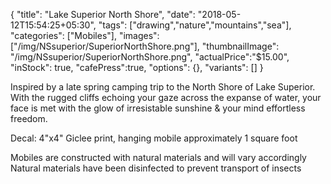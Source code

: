 {
  "title": "Lake Superior North Shore",
  "date": "2018-05-12T15:54:25+05:30",
  "tags": ["drawing","nature","mountains","sea"],
  "categories": ["Mobiles"],
  "images": ["/img/NSsuperior/SuperiorNorthShore.png"],
  "thumbnailImage": "/img/NSsuperior/SuperiorNorthShore.png",
  "actualPrice":"$15.00",
  "inStock": true,
  "cafePress":true,
  "options": {},
  "variants": []
}

Inspired by a late spring camping trip to the North Shore of Lake Superior. With the rugged cliffs echoing your gaze  across the expanse of water, your face is met with the glow of irresistable sunshine & your mind effortless freedom.

Decal: 4"x4" Giclee print, hanging mobile approximately 1 square foot

Mobiles are constructed with natural materials and will vary accordingly
Natural materials have been disinfected to prevent transport of insects
